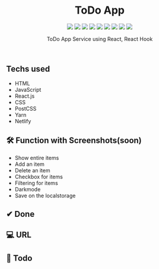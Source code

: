 <h1 align="center"> ToDo App </h1>

<p align="center">
  
  <img src="https://img.shields.io/badge/ToDo App-3F708D" />
  <img src="https://img.shields.io/badge/HTML-E34F26" />
  <img src="https://img.shields.io/badge/CSS-1572B6" />
  <img src="https://img.shields.io/badge/PostCSS-DD3A0A" />
  <img src="https://img.shields.io/badge/Javascript-F7DF1E" />
  <img src="https://img.shields.io/badge/React-61DAFB" />
  <img src="https://img.shields.io/badge/Npm-CB3837" />
  <img src="https://img.shields.io/badge/Yarn-2C8EBB" />
  <img src="https://img.shields.io/badge/Netlify-00C7B7" />

</p>

<p align="center">
  ToDo App Service using React, React Hook
</p>

<br/>

## Techs used

- HTML
- JavaScript
- React.js
- CSS
- PostCSS
- Yarn
- Netlify

## 🛠 Function with Screenshots(soon)

- Show entire items
- Add an item
- Delete an item
- Checkbox for items
- Filtering for items
- Darkmode
- Save on the localstorage

## ✔ Done

## 💻 URL

## 📖 Todo
